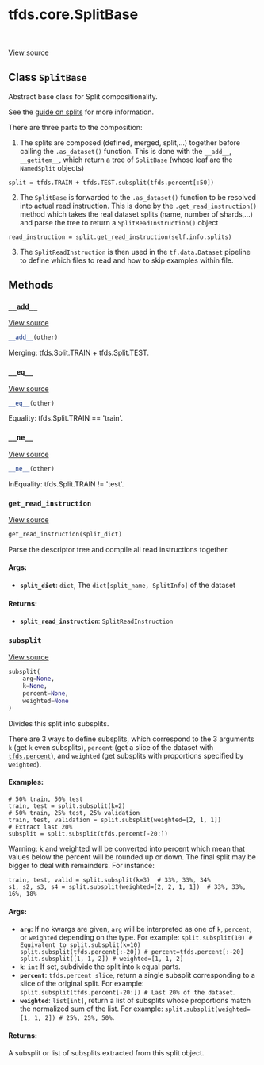 <div itemscope itemtype="http://developers.google.com/ReferenceObject">
<meta itemprop="name" content="tfds.core.SplitBase" />
<meta itemprop="path" content="Stable" />
<meta itemprop="property" content="__add__"/>
<meta itemprop="property" content="__eq__"/>
<meta itemprop="property" content="__ne__"/>
<meta itemprop="property" content="get_read_instruction"/>
<meta itemprop="property" content="subsplit"/>
</div>

# tfds.core.SplitBase

<table class="tfo-notebook-buttons tfo-api" align="left">
</table>

<a target="_blank" href="https://github.com/tensorflow/datasets/tree/master/tensorflow_datasets/core/splits.py">View
source</a>

## Class `SplitBase`

Abstract base class for Split compositionality.

<!-- Placeholder for "Used in" -->

See the
[guide on splits](https://github.com/tensorflow/datasets/tree/master/docs/splits.md)
for more information.

There are three parts to the composition:
  1) The splits are composed (defined, merged, split,...) together before
     calling the `.as_dataset()` function. This is done with the `__add__`,
     `__getitem__`, which return a tree of `SplitBase` (whose leaf
     are the `NamedSplit` objects)

  ```
  split = tfds.TRAIN + tfds.TEST.subsplit(tfds.percent[:50])
  ```

  2) The `SplitBase` is forwarded to the `.as_dataset()` function
     to be resolved into actual read instruction. This is done by the
     `.get_read_instruction()` method which takes the real dataset splits
     (name, number of shards,...) and parse the tree to return a
     `SplitReadInstruction()` object

  ```
  read_instruction = split.get_read_instruction(self.info.splits)
  ```

  3) The `SplitReadInstruction` is then used in the `tf.data.Dataset` pipeline
     to define which files to read and how to skip examples within file.

## Methods

<h3 id="__add__"><code>__add__</code></h3>

<a target="_blank" href="https://github.com/tensorflow/datasets/tree/master/tensorflow_datasets/core/splits.py">View
source</a>

``` python
__add__(other)
```

Merging: tfds.Split.TRAIN + tfds.Split.TEST.

<h3 id="__eq__"><code>__eq__</code></h3>

<a target="_blank" href="https://github.com/tensorflow/datasets/tree/master/tensorflow_datasets/core/splits.py">View
source</a>

``` python
__eq__(other)
```

Equality: tfds.Split.TRAIN == 'train'.

<h3 id="__ne__"><code>__ne__</code></h3>

<a target="_blank" href="https://github.com/tensorflow/datasets/tree/master/tensorflow_datasets/core/splits.py">View
source</a>

```python
__ne__(other)
```

InEquality: tfds.Split.TRAIN != 'test'.

<h3 id="get_read_instruction"><code>get_read_instruction</code></h3>

<a target="_blank" href="https://github.com/tensorflow/datasets/tree/master/tensorflow_datasets/core/splits.py">View
source</a>

``` python
get_read_instruction(split_dict)
```

Parse the descriptor tree and compile all read instructions together.

#### Args:

* <b>`split_dict`</b>: `dict`, The `dict[split_name, SplitInfo]` of the dataset


#### Returns:

* <b>`split_read_instruction`</b>: `SplitReadInstruction`

<h3 id="subsplit"><code>subsplit</code></h3>

<a target="_blank" href="https://github.com/tensorflow/datasets/tree/master/tensorflow_datasets/core/splits.py">View
source</a>

``` python
subsplit(
    arg=None,
    k=None,
    percent=None,
    weighted=None
)
```

Divides this split into subsplits.

There are 3 ways to define subsplits, which correspond to the 3
arguments `k` (get `k` even subsplits), `percent` (get a slice of the
dataset with <a href="../../tfds/percent.md"><code>tfds.percent</code></a>), and `weighted` (get subsplits with proportions
specified by `weighted`).

#### Examples:

```
# 50% train, 50% test
train, test = split.subsplit(k=2)
# 50% train, 25% test, 25% validation
train, test, validation = split.subsplit(weighted=[2, 1, 1])
# Extract last 20%
subsplit = split.subsplit(tfds.percent[-20:])
```

Warning: k and weighted will be converted into percent which mean that values
below the percent will be rounded up or down. The final split may be bigger to
deal with remainders. For instance:

```
train, test, valid = split.subsplit(k=3)  # 33%, 33%, 34%
s1, s2, s3, s4 = split.subsplit(weighted=[2, 2, 1, 1])  # 33%, 33%, 16%, 18%
```

#### Args:

*   <b>`arg`</b>: If no kwargs are given, `arg` will be interpreted as one of
    `k`, `percent`, or `weighted` depending on the type. For example:
    `split.subsplit(10) # Equivalent to split.subsplit(k=10)
    split.subsplit(tfds.percent[:-20]) # percent=tfds.percent[:-20]
    split.subsplit([1, 1, 2]) # weighted=[1, 1, 2]`
*   <b>`k`</b>: `int` If set, subdivide the split into `k` equal parts.
*   <b>`percent`</b>: `tfds.percent slice`, return a single subsplit
    corresponding to a slice of the original split. For example:
    `split.subsplit(tfds.percent[-20:]) # Last 20% of the dataset`.
*   <b>`weighted`</b>: `list[int]`, return a list of subsplits whose proportions
    match the normalized sum of the list. For example:
    `split.subsplit(weighted=[1, 1, 2]) # 25%, 25%, 50%`.

#### Returns:

A subsplit or list of subsplits extracted from this split object.

